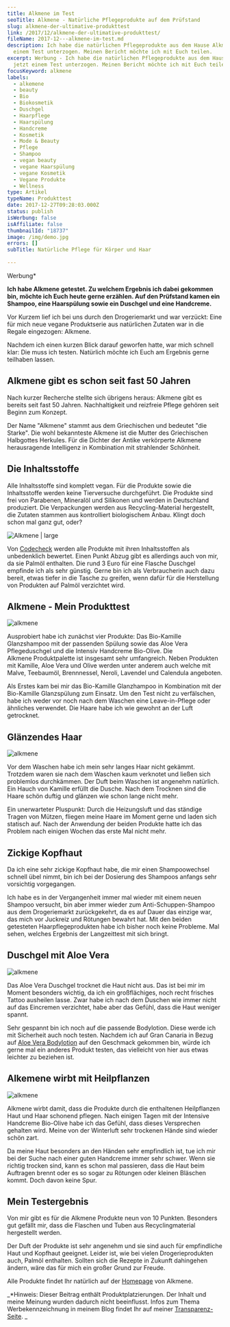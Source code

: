 ```yaml
---
title: Alkmene im Test
seoTitle: Alkmene - Natürliche Pflegeprodukte auf dem Prüfstand
slug: alkmene-der-ultimative-produkttest
link: /2017/12/alkmene-der-ultimative-produkttest/
fileName: 2017-12---alkmene-im-test.md
description: Ich habe die natürlichen Pflegeprodukte aus dem Hause Alkmene jetzt
  einem Test unterzogen. Meinen Bericht möchte ich mit Euch teilen.
excerpt: Werbung - Ich habe die natürlichen Pflegeprodukte aus dem Hause Alkmene
  jetzt einem Test unterzogen. Meinen Bericht möchte ich mit Euch teilen.
focusKeyword: alkmene
labels:
  - alkemene
  - beauty
  - Bio
  - Biokosmetik
  - Duschgel
  - Haarpflege
  - Haarspülung
  - Handcreme
  - Kosmetik
  - Mode & Beauty
  - Pflege
  - Shampoo
  - vegan beauty
  - vegane Haarspülung
  - vegane Kosmetik
  - Vegane Produkte
  - Wellness
type: Artikel
typeName: Produkttest
date: 2017-12-27T09:28:03.000Z
status: publish
isWerbung: false
isAffiliate: false
thumbnailId: "18737"
image: /img/demo.jpg
errors: []
subTitle: Natürliche Pflege für Körper und Haar
  
---
```


Werbung\*

**Ich habe Alkmene getestet. Zu welchem Ergebnis ich dabei gekommen bin, möchte
ich Euch heute gerne erzählen. Auf den Prüfstand kamen ein Shampoo, eine
Haarspülung sowie ein Duschgel und eine Handcreme.**

Vor Kurzem lief ich bei uns durch den Drogeriemarkt und war verzückt: Eine für
mich neue vegane Produktserie aus natürlichen Zutaten war in die Regale
eingezogen: Alkmene.

Nachdem ich einen kurzen Blick darauf geworfen hatte, war mich schnell klar: Die
muss ich testen. Natürlich möchte ich Euch am Ergebnis gerne teilhaben lassen.

## Alkmene gibt es schon seit fast 50 Jahren

Nach kurzer Recherche stellte sich übrigens heraus: Alkmene gibt es bereits seit
fast 50 Jahren. Nachhaltigkeit und reizfreie Pflege gehören seit Beginn zum
Konzept.

Der Name "Alkmene" stammt aus dem Griechischen und bedeutet "die Starke". Die
wohl bekannteste Alkmene ist die Mutter des Griechischen Halbgottes Herkules.
Für die Dichter der Antike verkörperte Alkmene herausragende Intelligenz in
Kombination mit strahlender Schönheit.

## Die Inhaltsstoffe

Alle Inhaltsstoffe sind komplett vegan. Für die Produkte sowie die Inhaltsstoffe
werden keine Tierversuche durchgeführt. Die Produkte sind frei von Parabenen,
Mineralöl und Silikonen und werden in Deutschland produziert. Die Verpackungen
werden aus Recycling-Material hergestellt, die Zutaten stammen aus kontrolliert
biologischem Anbau. Klingt doch schon mal ganz gut, oder?

![Alkmene | large](http://cardamonchai.com/wp-content/uploads/2017/12/Alkmene-520x191.png)

Von [Codecheck](https://www.codecheck.info/product.search?q=alkmene&OK=Suchen)
werden alle Produkte mit ihren Inhaltsstoffen als unbedenklich bewertet. Einen
Punkt Abzug gibt es allerdings auch von mir, da sie Palmöl enthalten. Die rund 3
Euro für eine Flasche Duschgel empfinde ich als sehr günstig. Gerne bin ich als
Verbraucherin auch dazu bereit, etwas tiefer in die Tasche zu greifen, wenn
dafür für die Herstellung von Produkten auf Palmöl verzichtet wird.

## Alkmene - Mein Produkttest

![alkmene](http://cardamonchai.com/wp-content/uploads/2017/12/DSC01977_0__A5.6_T1-40s-1-300x300.jpg)

Ausprobiert habe ich zunächst vier Produkte: Das Bio-Kamille Glanzshampoo mit
der passenden Spülung sowie das Aloe Vera Pflegeduschgel und die Intensiv
Handcreme Bio-Olive. Die Alkmene Produktpalette ist insgesamt sehr umfangreich.
Neben Produkten mit Kamille, Aloe Vera und Olive werden unter anderem auch
welche mit Malve, Teebaumöl, Brennnessel, Neroli, Lavendel und Calendula
angeboten.

Als Erstes kam bei mir das Bio-Kamille Glanzhampoo in Kombination mit der
Bio-Kamille Glanzspülung zum Einsatz. Um den Test nicht zu verfälschen, habe ich
weder vor noch nach dem Waschen eine Leave-in-Pflege oder ähnliches verwendet.
Die Haare habe ich wie gewohnt an der Luft getrocknet.

## Glänzendes Haar

![alkmene](http://cardamonchai.com/wp-content/uploads/2017/12/DSC01980_0__A5.6_T1-50s-1-300x300.jpg)

Vor dem Waschen habe ich mein sehr langes Haar nicht gekämmt. Trotzdem waren sie
nach dem Waschen kaum verknotet und ließen sich problemlos durchkämmen. Der Duft
beim Waschen ist angenehm natürlich. Ein Hauch von Kamille erfüllt die Dusche.
Nach dem Trocknen sind die Haare schön duftig und glänzen wie schon lange nicht
mehr.

Ein unerwarteter Pluspunkt: Durch die Heizungsluft und das ständige Tragen von
Mützen, fliegen meine Haare im Moment gerne und laden sich statisch auf. Nach
der Anwendung der beiden Produkte hatte ich das Problem nach einigen Wochen das
erste Mal nicht mehr.

## Zickige Kopfhaut

Da ich eine sehr zickige Kopfhaut habe, die mir einen Shampoowechsel schnell
übel nimmt, bin ich bei der Dosierung des Shampoos anfangs sehr vorsichtig
vorgegangen.

Ich habe es in der Vergangenheit immer mal wieder mit einem neuen Shampoo
versucht, bin aber immer wieder zum Anti-Schuppen-Shampoo aus dem Drogeriemarkt
zurückgekehrt, da es auf Dauer das einzige war, das mich vor Juckreiz und
Rötungen bewahrt hat. Mit den beiden getesteten Haarpflegeprodukten habe ich
bisher noch keine Probleme. Mal sehen, welches Ergebnis der Langzeittest mit
sich bringt.

## Duschgel mit Aloe Vera

![alkmene](http://cardamonchai.com/wp-content/uploads/2017/12/DSC01976_0__A5.6_T1-40s-1-300x300.jpg)

Das Aloe Vera Duschgel trocknet die Haut nicht aus. Das ist bei mir im Moment
besonders wichtig, da ich ein großflächiges, noch recht frisches Tattoo
ausheilen lasse. Zwar habe ich nach dem Duschen wie immer nicht auf das
Eincremen verzichtet, habe aber das Gefühl, dass die Haut weniger spannt.

Sehr gespannt bin ich noch auf die passende Bodylotion. Diese werde ich mit
Sicherheit auch noch testen. Nachdem ich auf Gran Canaria in Bezug auf
[Aloe Vera Bodylotion](/2017/05/vegan-auf-gran-canaria/) auf den Geschmack
gekommen bin, würde ich gerne mal ein anderes Produkt testen, das vielleicht von
hier aus etwas leichter zu beziehen ist.

## Alkemene wirbt mit Heilpflanzen

![alkmene](http://cardamonchai.com/wp-content/uploads/2017/12/DSC01982_0__A5.6_T1-60s-1-300x300.jpg)

Alkmene wirbt damit, dass die Produkte durch die enthaltenen Heilpflanzen Haut
und Haar schonend pflegen. Nach einigen Tagen mit der Intensive Handcreme
Bio-Olive habe ich das Gefühl, dass dieses Versprechen gehalten wird. Meine von
der Winterluft sehr trockenen Hände sind wieder schön zart.

Da meine Haut besonders an den Händen sehr empfindlich ist, tue ich mir bei der
Suche nach einer guten Handcreme immer sehr schwer. Wenn sie richtig trocken
sind, kann es schon mal passieren, dass die Haut beim Auftragen brennt oder es
so sogar zu Rötungen oder kleinen Bläschen kommt. Doch davon keine Spur.

## Mein Testergebnis

Von mir gibt es für die Alkmene Produkte neun von 10 Punkten. Besonders gut
gefällt mir, dass die Flaschen und Tuben aus Recyclingmaterial hergestellt
werden.

Der Duft der Produkte ist sehr angenehm und sie sind auch für empfindliche Haut
und Kopfhaut geeignet. Leider ist, wie bei vielen Drogerieprodukten auch, Palmöl
enthalten. Sollten sich die Rezepte in Zukunft dahingehen ändern, wäre das für
mich ein großer Grund zur Freude.

Alle Produkte findet Ihr natürlich auf der
[Homepage](http://alkmene.de/produkte/) von Alkmene.

_\*Hinweis: Dieser Beitrag enthält Produktplatzierungen. Der Inhalt und meine
Meinung wurden dadurch nicht beeinflusst. Infos zum Thema Werbekennzeichnung in
meinem Blog findet Ihr auf meiner [Transparenz-Seite](/werbung/). _

  